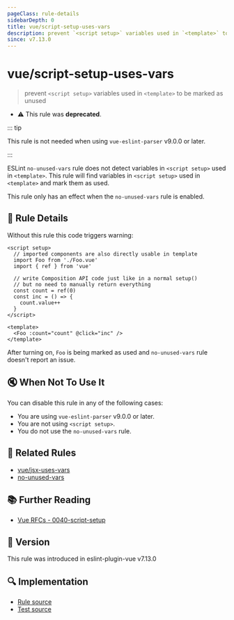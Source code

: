 ```yaml
---
pageClass: rule-details
sidebarDepth: 0
title: vue/script-setup-uses-vars
description: prevent `<script setup>` variables used in `<template>` to be marked as unused
since: v7.13.0
---
```

# vue/script-setup-uses-vars

> prevent `<script setup>` variables used in `<template>` to be marked as unused

- :warning: This rule was **deprecated**.

::: tip

This rule is not needed when using `vue-eslint-parser` v9.0.0 or later.

:::

ESLint `no-unused-vars` rule does not detect variables in `<script setup>` used in `<template>`.
This rule will find variables in `<script setup>` used in `<template>` and mark them as used.

This rule only has an effect when the `no-unused-vars` rule is enabled.

## :book: Rule Details

Without this rule this code triggers warning:

<eslint-code-block :rules="{'vue/script-setup-uses-vars': ['error'], 'no-unused-vars': ['error']}">

```vue
<script setup>
  // imported components are also directly usable in template
  import Foo from './Foo.vue'
  import { ref } from 'vue'

  // write Composition API code just like in a normal setup()
  // but no need to manually return everything
  const count = ref(0)
  const inc = () => {
    count.value++
  }
</script>

<template>
  <Foo :count="count" @click="inc" />
</template>
```

</eslint-code-block>

After turning on, `Foo` is being marked as used and `no-unused-vars` rule doesn't report an issue.

## :mute: When Not To Use It

You can disable this rule in any of the following cases:

- You are using `vue-eslint-parser` v9.0.0 or later.
- You are not using `<script setup>`.
- You do not use the `no-unused-vars` rule.

## :couple: Related Rules

- [vue/jsx-uses-vars](./jsx-uses-vars.md)
- [no-unused-vars](https://eslint.org/docs/rules/no-unused-vars)

## :books: Further Reading

- [Vue RFCs - 0040-script-setup](https://github.com/vuejs/rfcs/blob/master/active-rfcs/0040-script-setup.md)

## :rocket: Version

This rule was introduced in eslint-plugin-vue v7.13.0

## :mag: Implementation

- [Rule source](https://github.com/vuejs/eslint-plugin-vue/blob/master/lib/rules/script-setup-uses-vars.js)
- [Test source](https://github.com/vuejs/eslint-plugin-vue/blob/master/tests/lib/rules/script-setup-uses-vars.js)
